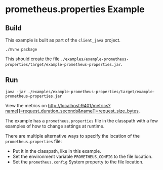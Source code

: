 # prometheus.properties Example

## Build

This example is built as part of the `client_java` project.

```shell
./mvnw package
```

This should create the file `./examples/example-prometheus-properties/target/example-prometheus-properties.jar`.

## Run

```shell
java -jar ./examples/example-prometheus-properties/target/example-prometheus-properties.jar
```

View the metrics on [http://localhost:9401/metrics?name[]=request_duration_seconds&name[]=request_size_bytes](http://localhost:9401/metrics?name[]=request_duration_seconds&name[]=request_size_bytes).

The example has a `prometheus.properties` file in the classpath with a few examples of how to change settings at runtime.

There are multiple alternative ways to specify the location of the `prometheus.properties` file:

- Put it in the classpath, like in this example.
- Set the environment variable `PROMETHEUS_CONFIG` to the file location.
- Set the `prometheus.config` System property to the file location.
